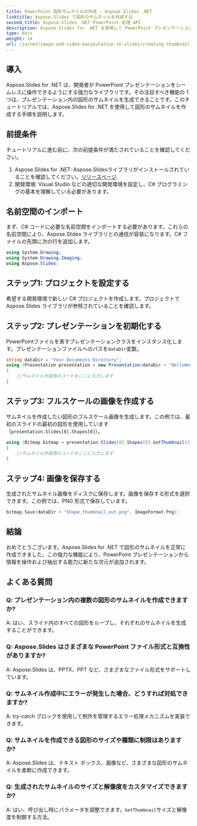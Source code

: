 ```yaml
---
title: PowerPoint 図形サムネイルの作成 - Aspose.Slides .NET
linktitle: Aspose.Slides で図形のサムネイルを作成する
second_title: Aspose.Slides .NET PowerPoint 処理 API
description: Aspose.Slides for .NET を使用して PowerPoint プレゼンテーションの図形のサムネイルを作成する方法を学習します。開発者向けの包括的なステップバイステップ ガイドです。
type: docs
weight: 14
url: /ja/net/image-and-video-manipulation-in-slides/creating-thumbnail-shape/
---
```

## 導入
Aspose.Slides for .NET は、開発者が PowerPoint プレゼンテーションをシームレスに操作できるようにする強力なライブラリです。その注目すべき機能の 1 つは、プレゼンテーション内の図形のサムネイルを生成できることです。このチュートリアルでは、Aspose.Slides for .NET を使用して図形のサムネイルを作成する手順を説明します。
## 前提条件
チュートリアルに進む前に、次の前提条件が満たされていることを確認してください。
1.  Aspose.Slides for .NET: Aspose.Slidesライブラリがインストールされていることを確認してください。[リリースページ](https://releases.aspose.com/slides/net/).
2. 開発環境: Visual Studio などの適切な開発環境を設定し、C# プログラミングの基本を理解している必要があります。
## 名前空間のインポート
まず、C# コードに必要な名前空間をインポートする必要があります。これらの名前空間により、Aspose.Slides ライブラリとの通信が容易になります。C# ファイルの先頭に次の行を追加します。
```csharp
using System.Drawing;
using System.Drawing.Imaging;
using Aspose.Slides;
```
## ステップ1: プロジェクトを設定する
希望する開発環境で新しい C# プロジェクトを作成します。プロジェクトで Aspose.Slides ライブラリが参照されていることを確認します。
## ステップ2: プレゼンテーションを初期化する
 PowerPointファイルを表すプレゼンテーションクラスをインスタンス化します。プレゼンテーションファイルへのパスを`dataDir`変数。
```csharp
string dataDir = "Your Documents Directory";
using (Presentation presentation = new Presentation(dataDir + "HelloWorld.pptx"))
{
    //サムネイル作成用のコードをここに入力します
}
```
## ステップ3: フルスケールの画像を作成する
サムネイルを作成したい図形のフルスケール画像を生成します。この例では、最初のスライドの最初の図形を使用しています（`presentation.Slides[0].Shapes[0]`）。
```csharp
using (Bitmap bitmap = presentation.Slides[0].Shapes[0].GetThumbnail())
{
    //サムネイル作成用のコードをここに入力します
}
```
## ステップ4: 画像を保存する
生成されたサムネイル画像をディスクに保存します。画像を保存する形式を選択できます。この例では、PNG 形式で保存しています。
```csharp
bitmap.Save(dataDir + "Shape_thumbnail_out.png", ImageFormat.Png);
```
## 結論
おめでとうございます。Aspose.Slides for .NET で図形のサムネイルを正常に作成できました。この強力な機能により、PowerPoint プレゼンテーションから情報を操作および抽出する能力に新たな次元が追加されます。
## よくある質問
### Q: プレゼンテーション内の複数の図形のサムネイルを作成できますか?
A: はい、スライド内のすべての図形をループし、それぞれのサムネイルを生成することができます。
### Q: Aspose.Slides はさまざまな PowerPoint ファイル形式と互換性がありますか?
A: Aspose.Slides は、PPTX、PPT など、さまざまなファイル形式をサポートしています。
### Q: サムネイル作成中にエラーが発生した場合、どうすれば対処できますか?
A: try-catch ブロックを使用して例外を管理するエラー処理メカニズムを実装できます。
### Q: サムネイルを作成できる図形のサイズや種類に制限はありますか?
A: Aspose.Slides は、テキスト ボックス、画像など、さまざまな図形のサムネイルを柔軟に作成できます。
### Q: 生成されたサムネイルのサイズと解像度をカスタマイズできますか?
A: はい、呼び出し時にパラメータを調整できます。`GetThumbnail`サイズと解像度を制御する方法。